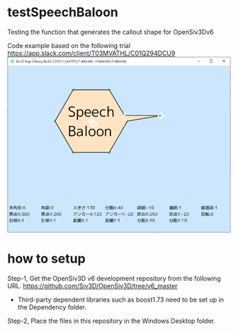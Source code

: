 # testSpeechBaloon
Testing the function that generates the callout shape for OpenSiv3Dv6

Code example based on the following trial
https://app.slack.com/client/T03MVATHL/C01Q294DCU9
![screenshot](https://github.com/itakawa/testSpeechBaloon/blob/main/doc/ss.png?raw=true)

# how to setup
Step-1, Get the OpenSiv3D v6 development repository from the following URL.
https://github.com/Siv3D/OpenSiv3D/tree/v6_master
* Third-party dependent libraries such as boost1.73 need to be set up in the Dependency folder.

Step-2, Place the files in this repository in the Windows Desktop folder.





